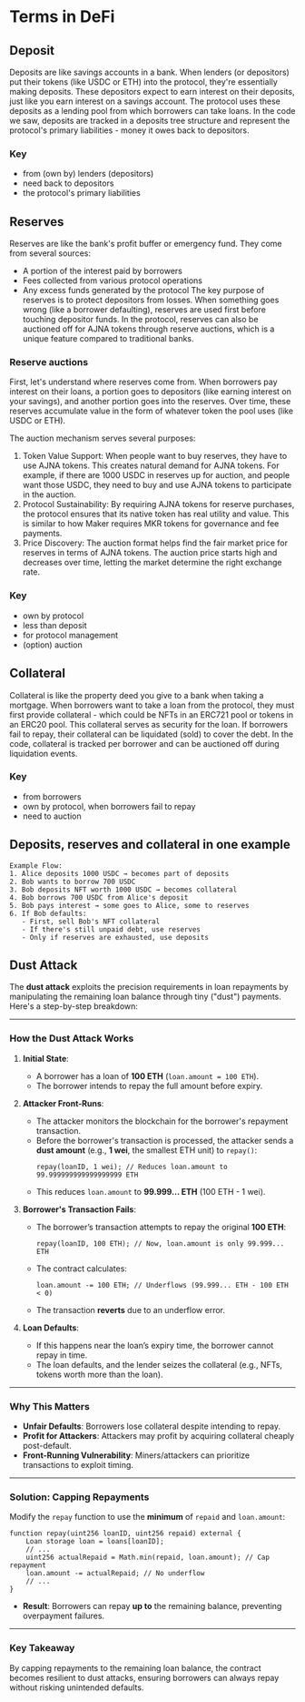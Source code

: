 # Terms in DeFi

## Deposit

Deposits are like savings accounts in a bank. When lenders (or depositors) put their tokens (like USDC or ETH) into the protocol, they're essentially making deposits. These depositors expect to earn interest on their deposits, just like you earn interest on a savings account. The protocol uses these deposits as a lending pool from which borrowers can take loans. In the code we saw, deposits are tracked in a deposits tree structure and represent the protocol's primary liabilities - money it owes back to depositors.

### Key
- from (own by) lenders (depositors)
- need back to depositors
- the protocol's primary liabilities 

## Reserves

Reserves are like the bank's profit buffer or emergency fund. They come from several sources:
- A portion of the interest paid by borrowers
- Fees collected from various protocol operations
- Any excess funds generated by the protocol The key purpose of reserves is to protect depositors from losses. When something goes wrong (like a borrower defaulting), reserves are used first before touching depositor funds. In the protocol, reserves can also be auctioned off for AJNA tokens through reserve auctions, which is a unique feature compared to traditional banks.

### Reserve auctions
First, let's understand where reserves come from. When borrowers pay interest on their loans, a portion goes to depositors (like earning interest on your savings), and another portion goes into the reserves. Over time, these reserves accumulate value in the form of whatever token the pool uses (like USDC or ETH).

The auction mechanism serves several purposes:

1. Token Value Support: When people want to buy reserves, they have to use AJNA tokens. This creates natural demand for AJNA tokens. For example, if there are 1000 USDC in reserves up for auction, and people want those USDC, they need to buy and use AJNA tokens to participate in the auction.
2. Protocol Sustainability: By requiring AJNA tokens for reserve purchases, the protocol ensures that its native token has real utility and value. This is similar to how Maker requires MKR tokens for governance and fee payments.
3. Price Discovery: The auction format helps find the fair market price for reserves in terms of AJNA tokens. The auction price starts high and decreases over time, letting the market determine the right exchange rate.

### Key
- own by protocol
- less than deposit
- for protocol management
- (option) auction

## Collateral

Collateral is like the property deed you give to a bank when taking a mortgage. When borrowers want to take a loan from the protocol, they must first provide collateral - which could be NFTs in an ERC721 pool or tokens in an ERC20 pool. This collateral serves as security for the loan. If borrowers fail to repay, their collateral can be liquidated (sold) to cover the debt. In the code, collateral is tracked per borrower and can be auctioned off during liquidation events.
### Key
- from borrowers
- own by protocol, when borrowers fail to repay
- need to auction

## Deposits, reserves and collateral in one example

```plaintext
Example Flow:
1. Alice deposits 1000 USDC → becomes part of deposits
2. Bob wants to borrow 700 USDC
3. Bob deposits NFT worth 1000 USDC → becomes collateral
4. Bob borrows 700 USDC from Alice's deposit
5. Bob pays interest → some goes to Alice, some to reserves
6. If Bob defaults:
   - First, sell Bob's NFT collateral
   - If there's still unpaid debt, use reserves
   - Only if reserves are exhausted, use deposits
```


## Dust Attack

The **dust attack** exploits the precision requirements in loan repayments by manipulating the remaining loan balance through tiny ("dust") payments. Here's a step-by-step breakdown:

---

### **How the Dust Attack Works**

1. **Initial State**:
   - A borrower has a loan of **100 ETH** (`loan.amount = 100 ETH`).
   - The borrower intends to repay the full amount before expiry.

2. **Attacker Front-Runs**:
   - The attacker monitors the blockchain for the borrower's repayment transaction.
   - Before the borrower's transaction is processed, the attacker sends a **dust amount** (e.g., **1 wei**, the smallest ETH unit) to `repay()`:
     ```solidity
     repay(loanID, 1 wei); // Reduces loan.amount to 99.999999999999999999 ETH
     ```
   - This reduces `loan.amount` to **99.999... ETH** (100 ETH - 1 wei).

3. **Borrower's Transaction Fails**:
   - The borrower’s transaction attempts to repay the original **100 ETH**:
     ```solidity
     repay(loanID, 100 ETH); // Now, loan.amount is only 99.999... ETH
     ```
   - The contract calculates:
     ```solidity
     loan.amount -= 100 ETH; // Underflows (99.999... ETH - 100 ETH < 0)
     ```
   - The transaction **reverts** due to an underflow error.

4. **Loan Defaults**:
   - If this happens near the loan’s expiry time, the borrower cannot repay in time.
   - The loan defaults, and the lender seizes the collateral (e.g., NFTs, tokens worth more than the loan).

---

### **Why This Matters**
- **Unfair Defaults**: Borrowers lose collateral despite intending to repay.
- **Profit for Attackers**: Attackers may profit by acquiring collateral cheaply post-default.
- **Front-Running Vulnerability**: Miners/attackers can prioritize transactions to exploit timing.

---

### **Solution: Capping Repayments**
Modify the `repay` function to use the **minimum** of `repaid` and `loan.amount`:
```solidity
function repay(uint256 loanID, uint256 repaid) external {
    Loan storage loan = loans[loanID];
    // ...
    uint256 actualRepaid = Math.min(repaid, loan.amount); // Cap repayment
    loan.amount -= actualRepaid; // No underflow
    // ...
}
```
- **Result**: Borrowers can repay **up to** the remaining balance, preventing overpayment failures.

---

### **Key Takeaway**
By capping repayments to the remaining loan balance, the contract becomes resilient to dust attacks, ensuring borrowers can always repay without risking unintended defaults.